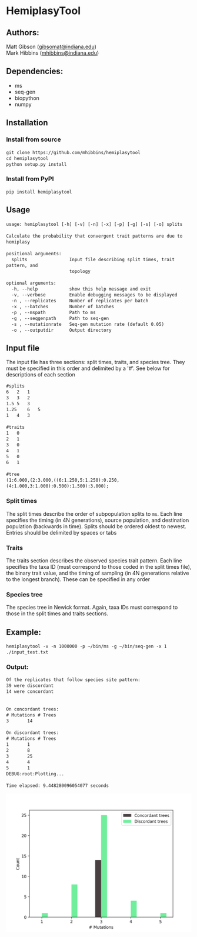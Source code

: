 # HemiplasyTool

## Authors:
Matt Gibson (gibsomat@indiana.edu)  
Mark Hibbins (mhibbins@indiana.edu)

## Dependencies:
* ms  
* seq-gen  
* biopython
* numpy


## Installation

### Install from source
```
git clone https://github.com/mhibbins/hemiplasytool
cd hemiplasytool
python setup.py install
```

### Install from PyPI
```
pip install hemiplasytool
```

## Usage
```
usage: hemiplasytool [-h] [-v] [-n] [-x] [-p] [-g] [-s] [-o] splits

Calculate the probability that convergent trait patterns are due to hemiplasy

positional arguments:
  splits                Input file describing split times, trait pattern, and
                        topology

optional arguments:
  -h, --help            show this help message and exit
  -v, --verbose         Enable debugging messages to be displayed
  -n , --replicates     Number of replicates per batch
  -x , --batches        Number of batches
  -p , --mspath         Path to ms
  -g , --seqgenpath     Path to seq-gen
  -s , --mutationrate   Seq-gen mutation rate (default 0.05)
  -o , --outputdir      Output directory
```

## Input file

The input file has three sections:  split times, traits, and species tree. They must be specified in this order and delimited by a '#'. See below for descriptions of each section

```
#splits
6   2   1
3   3   2
1.5 5   3
1.25    6   5
1   4   3

#traits
1   0 
2   1
3   0
4   1
5   0
6   1

#tree
(1:6.000,(2:3.000,((6:1.250,5:1.250):0.250,(4:1.000,3:1.000):0.500):1.500):3.000);

```

### Split times

The split times describe the order of subpopulation splits to `ms`. Each line specifies the timing (in 4N generations), source population, and destination population (backwards in time). Splits should be ordered oldest to newest. Entries should be delimited by spaces or tabs


### Traits

The traits section describes the observed species trait pattern. Each line specifies the taxa ID (must correspond to those coded in the split times file), the binary trait value, and the timing of sampling (in 4N generations relative to the longest branch). These can be specified in any order


### Species tree

The species tree in Newick format. Again, taxa IDs must correspond to those in the split times and traits sections.


## Example:
```
hemiplasytool -v -n 1000000 -p ~/bin/ms -g ~/bin/seq-gen -x 1 ./input_test.txt
```

### Output:
```
Of the replicates that follow species site pattern:
39 were discordant
14 were concordant


On concordant trees:
# Mutations	# Trees
3		14

On discordant trees:
# Mutations	# Trees
1		1
2		8
3		25
4		4
5		1
DEBUG:root:Plotting...

Time elapsed: 9.448280096054077 seconds
```

![Mutation distribution](mutation_dist.png)